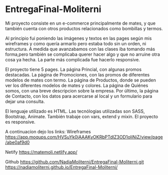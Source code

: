 # EntregaFinal-Moliterni

Mi proyecto consiste en un e-commerce principalmente de mates, y que también cuenta con otros productos relacionados como bombillas y termos.

Al principio fui poniendo las imágenes y textos en las pages según mis wireframes y como quería armarlo pero estaba todo sin un orden, ni estructura. 
A medida que avanzabamos con las clases iba tomando más forma,pero también se complicaba querer hacer algo y que no arruine otra cosa ya hecha. 
La parte más complicada fue hacerlo responsive.

El proyecto tiene 5 pages.
La página Princial, con algunas promos destacadas.
La página de Promociones, con las promos de diferentes modelos de mates con termo. 
La página de Productos, donde se pueden ver los diferentes modelos de mates y colores. 
La página de Quiénes somos, con una breve descripcion sobre la empresa.
Por último, la página de Contacto, con los datos para acercarse al local y un formulario para dejar una consulta.

El lenguaje utilizado es HTML. Las tecnólogias utilizadas son SASS, Bootstrap, Animate. También trabaje con vars, extend y mixin.
El proyecto es responsive.

A continuacíon dejo los links:
Wireframes
https://app.moqups.com/HVSuYk0jAAAKyOKRbPTdIZ3OD1oliNiZ/view/page/abe0af9d0

Netify
https://matemoli.netlify.app/

Github
https://github.com/NadiaMoliterni/EntregaFinal-Moliterni.git
https://nadiamoliterni.github.io/EntregaFinal-Moliterni/
